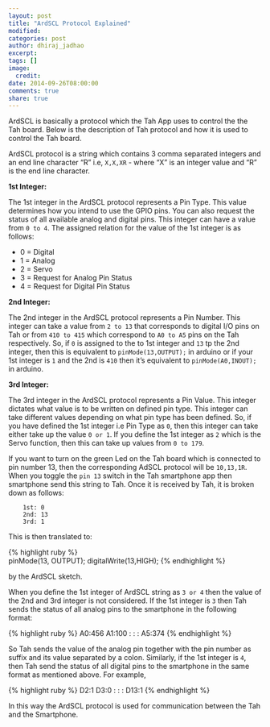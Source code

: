 ```yaml
---
layout: post
title: "ArdSCL Protocol Explained"
modified:
categories: post
author: dhiraj_jadhao
excerpt:
tags: []
image:
  credit:
date: 2014-09-26T08:00:00
comments: true
share: true
---
```


ArdSCL is basically a protocol which the Tah App uses to control the the Tah board. Below is the description of Tah protocol and how it is used to control the Tah board.

ArdSCL protocol is a string which contains 3 comma separated integers and an end line character “R” i.e, `X,X,XR` - where “X” is an integer value and “R” is the end line character.

**1st Integer:**

The 1st integer in the ArdSCL protocol represents a Pin Type. This value determines how you intend to use the GPIO pins. You can also request the status of all available analog and digital pins. This integer can have a value from `0 to 4`. The assigned relation for the value of the 1st integer is as follows:

*	0 = Digital
*	1 = Analog
*	2 = Servo
*	3 = Request for Analog Pin Status
*	4 = Request for Digital Pin Status

**2nd Integer:**

The 2nd integer in the ArdSCL protocol represents a Pin Number. This integer can take a value from `2 to 13` that corresponds to digital I/O pins on Tah or from `410 to 415` which correspond to `A0 to A5` pins on the Tah respectively. So, if `0` is assigned to the to 1st integer and `13` tp the 2nd integer, then this is equivalent to `pinMode(13,OUTPUT);` in arduino or if your 1st integer is `1` and the 2nd is `410` then it’s equivalent to `pinMode(A0,INOUT);` in arduino.

**3rd Integer:**

The 3rd integer in the ArdSCL protocol represents a Pin Value. This integer dictates what value is to be written on defined pin type. This integer can take different values depending on what pin type has been defined. So, if you have defined the 1st integer i.e Pin Type as `0`, then this integer can take either take up the value `0 or 1`. If you define the 1st integer as `2` which is the Servo function, then this can take up values from `0 to 179`.
  
If you want to turn on the green Led on the Tah board which is connected to pin number 13, then the corresponding AdSCL protocol will be `10,13,1R`. When you toggle the `pin 13` switch in the Tah smartphone app then smartphone send this string to Tah. Once it is received by Tah, it is broken down as follows:

		1st: 0
		2nd: 13
		3rd: 1
   
This is then translated to:   
  
{% highlight ruby %}  
pinMode(13, OUTPUT);
digitalWrite(13,HIGH);
{% endhighlight %}
  
by the ArdSCL sketch.

When you define the 1st integer of ArdSCL string as `3 or 4` then the value of the 2nd and 3rd integer is not considered. If the 1st integer is `3` then Tah sends the status of all analog pins to the smartphone in the following format:

{% highlight ruby %}
A0:456
A1:100
:
:
:
A5:374
{% endhighlight %}

So Tah sends the value of the analog pin together with the pin number as suffix and its value separated by a colon. Similarly, if the 1st integer is `4`, then Tah send the status of all digital pins to the smartphone in the same format as mentioned above. For example, 

{% highlight ruby %}
D2:1
D3:0
:
:
:
D13:1
{% endhighlight %}

In this way the ArdSCL protocol is used for communication between the Tah and the Smartphone.
 
 